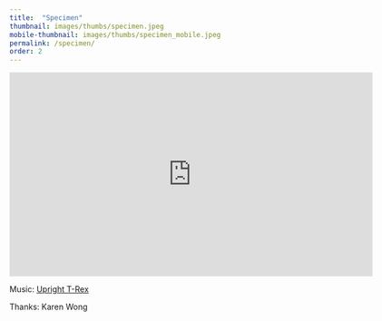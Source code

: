 ```yaml
---
title:  "Specimen"
thumbnail: images/thumbs/specimen.jpeg
mobile-thumbnail: images/thumbs/specimen_mobile.jpeg
permalink: /specimen/
order: 2
---
```


<div class='embed-container'>
    <iframe src="https://player.vimeo.com/video/117219930" width="640" height="360" frameborder="0" webkitallowfullscreen mozallowfullscreen allowfullscreen></iframe>
</div>

Music: [Upright T-Rex](http://uprighttrexmusic.com)

Thanks: Karen Wong
